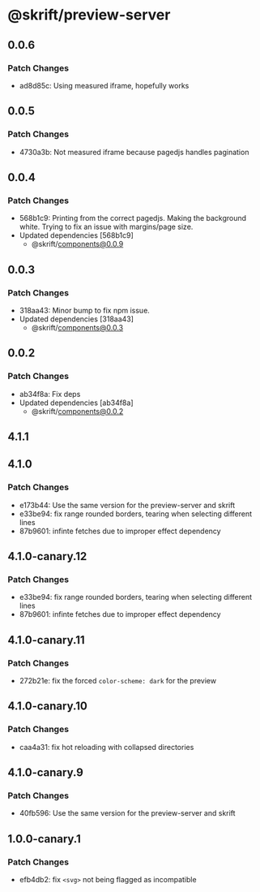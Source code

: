 # @skrift/preview-server

## 0.0.6

### Patch Changes

- ad8d85c: Using measured iframe, hopefully works

## 0.0.5

### Patch Changes

- 4730a3b: Not measured iframe because pagedjs handles pagination

## 0.0.4

### Patch Changes

- 568b1c9: Printing from the correct pagedjs. Making the background white. Trying to fix an issue with margins/page size.
- Updated dependencies [568b1c9]
  - @skrift/components@0.0.9

## 0.0.3

### Patch Changes

- 318aa43: Minor bump to fix npm issue.
- Updated dependencies [318aa43]
  - @skrift/components@0.0.3

## 0.0.2

### Patch Changes

- ab34f8a: Fix deps
- Updated dependencies [ab34f8a]
  - @skrift/components@0.0.2

## 4.1.1

## 4.1.0

### Patch Changes

- e173b44: Use the same version for the preview-server and skrift
- e33be94: fix range rounded borders, tearing when selecting different lines
- 87b9601: infinte fetches due to improper effect dependency

## 4.1.0-canary.12

### Patch Changes

- e33be94: fix range rounded borders, tearing when selecting different lines
- 87b9601: infinte fetches due to improper effect dependency

## 4.1.0-canary.11

### Patch Changes

- 272b21e: fix the forced `color-scheme: dark` for the preview

## 4.1.0-canary.10

### Patch Changes

- caa4a31: fix hot reloading with collapsed directories

## 4.1.0-canary.9

### Patch Changes

- 40fb596: Use the same version for the preview-server and skrift

## 1.0.0-canary.1

### Patch Changes

- efb4db2: fix `<svg>` not being flagged as incompatible
